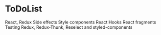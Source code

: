 # ToDoList

React,
Redux
Side effects
Style components
React Hooks
React fragments
Testing Redux, Redux-Thunk, Reselect and styled-components
